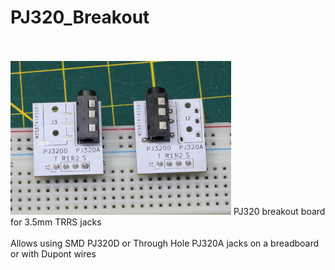 # PJ320_Breakout
<br><br>![PCB](Assembled_PCB.JPG)
PJ320 breakout board for 3.5mm TRRS jacks<BR><BR>
Allows using SMD PJ320D or Through Hole PJ320A jacks on a breadboard or with Dupont wires
